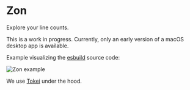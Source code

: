 # Zon

Explore your line counts.

This is a work in progress. Currently, only an early version of a macOS desktop app is available.

Example visualizing the [esbuild](https://github.com/evanw/esbuild) source code:

![Zon example](./docs/assets/example-0.2.0.png)

We use [Tokei](https://github.com/XAMPPRocky/tokei) under the hood.
